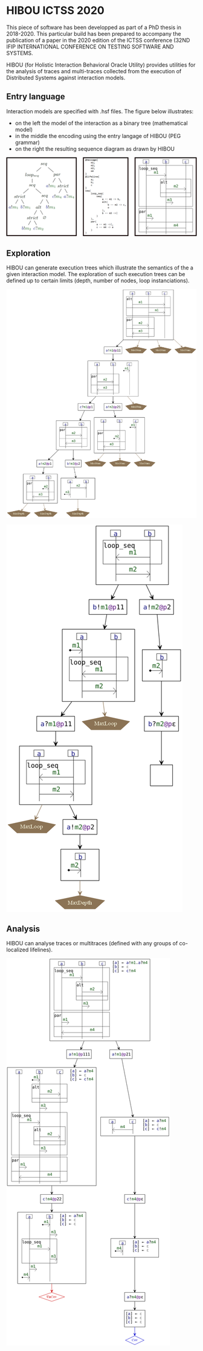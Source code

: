 # HIBOU ICTSS 2020

This piece of software has been developped as part of a PhD thesis in 2018-2020.
This particular build has been prepared to accompany the publication of a paper in the 2020 edition of the ICTSS
conference (32ND IFIP INTERNATIONAL CONFERENCE ON TESTING SOFTWARE AND SYSTEMS.

HIBOU (for Holistic Interaction Behavioral Oracle Utility) provides utilities for the analysis of traces and 
multi-traces collected from the execution of Distributed Systems against interaction models.

## Entry language

Interaction models are specified with .hsf files.
The figure below illustrates:
- on the left the model of the interaction as a binary tree (mathematical model)
- in the middle the encoding using the entry langage of HIBOU (PEG grammar)
- on the right the resulting sequence diagram as drawn by HIBOU  

![image info](./README_entry_schema.png)


## Exploration

HIBOU can generate execution trees which illustrate the semantics of the a given interaction model.
The exploration of such execution trees can be defined up to certain limits (depth, number of nodes, loop 
instanciations).

![image info](./README_explo1.png)

![image info](./README_explo2.png)

## Analysis

HIBOU can analyse traces or multitraces (defined with any groups of co-localized lifelines).

![image info](./README_ana1.png)